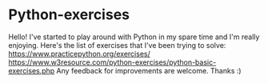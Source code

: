 # Python-exercises
Hello!
I've started to play around with Python in my spare time and I'm really enjoying. 
Here's the list of exercises that I've been trying to solve:
https://www.practicepython.org/exercises/
https://www.w3resource.com/python-exercises/python-basic-exercises.php
Any feedback for improvements are welcome.
Thanks :)
